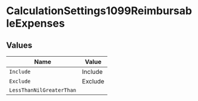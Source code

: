 # CalculationSettings1099ReimbursableExpenses


## Values

| Name                     | Value                    |
| ------------------------ | ------------------------ |
| `Include`                | Include                  |
| `Exclude`                | Exclude                  |
| `LessThanNilGreaterThan` | <nil>                    |